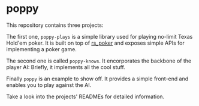 # poppy

This repository contains three projects: 

The first one, `poppy-plays` is a simple library used for playing no-limit Texas Hold'em poker.
It is built on top of [rs_poker](https://crates.io/crates/rs-poker) and exposes simple APIs for implementing a poker game.

The second one is called `poppy-knows`. It encorporates the backbone of the player AI: Briefly, it implements all the cool stuff.

Finally `poppy` is an example to show off. It provides a simple front-end and enables you to play against the AI.

Take a look into the projects' READMEs for detailed information.
